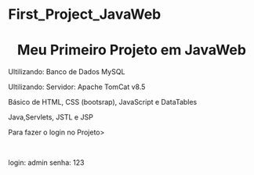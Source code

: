 # First_Project_JavaWeb
<h1 align="center">Meu Primeiro Projeto em JavaWeb</h1>

<p align="left">Ultilizando: Banco de Dados MySQL</p>

<p align="left">Ultilizando: Servidor: Apache TomCat v8.5</p>

<p align="left">Básico de HTML, CSS (bootsrap), JavaScript e DataTables</p>

<p align="left">Java,Servlets, JSTL e JSP </p>

<p align="left">Para fazer o login no Projeto><p/><br>
<p align="left">
  login: admin 
  senha: 123
<p/>
